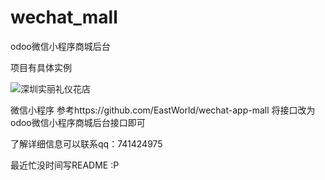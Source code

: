 # wechat_mall
odoo微信小程序商城后台

项目有具体实例

![深圳实丽礼仪花店](http://ogaxrnolm.bkt.clouddn.com/qrcode.jpeg)

微信小程序 参考https://github.com/EastWorld/wechat-app-mall 
将接口改为odoo微信小程序商城后台接口即可

了解详细信息可以联系qq：741424975

最近忙没时间写README :P

